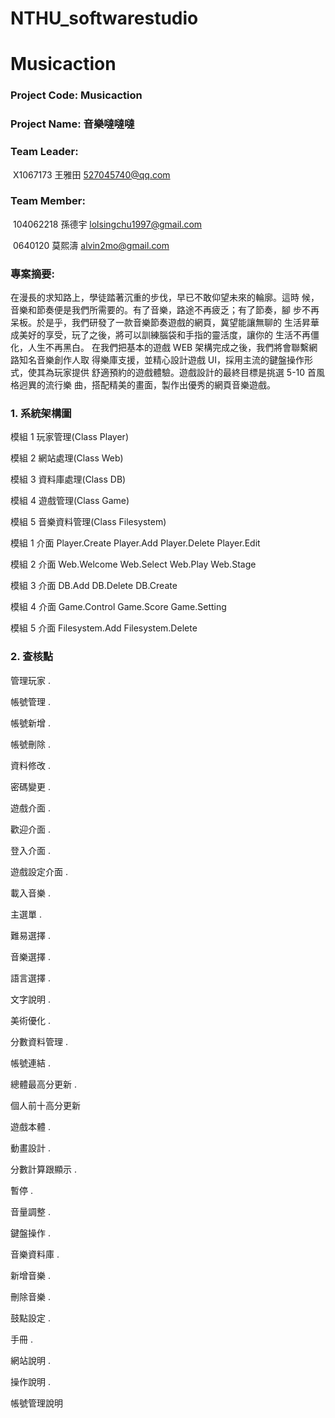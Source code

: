 # NTHU_softwarestudio
# Musicaction

### **Project Code:**  Musicaction

### **Project Name:** 音樂噠噠噠

### **Team Leader:**

​	X1067173 王雅田 527045740@qq.com

### **Team Member:**

​	104062218 孫德宇 lolsingchu1997@gmail.com 

​	0640120 莫熙濤 alvin2mo@gmail.com ​

### 專案摘要:

在漫長的求知路上，學徒踏著沉重的步伐，早已不敢仰望未來的輪廓。這時 候，音樂和節奏便是我們所需要的。有了音樂，路途不再疲乏；有了節奏，腳 步不再呆板。於是乎，我們研發了一款音樂節奏遊戲的網頁，冀望能讓無聊的 生活昇華成美好的享受，玩了之後，將可以訓練腦袋和手指的靈活度，讓你的 生活不再僵化，人生不再黑白。 在我們把基本的遊戲 WEB 架構完成之後，我們將會聯繫網路知名音樂創作人取 得樂庫支援，並精心設計遊戲 UI，採用主流的鍵盤操作形式，使其為玩家提供 舒適預約的遊戲體驗。遊戲設計的最終目標是挑選 5-10 首風格迥異的流行樂 曲，搭配精美的畫面，製作出優秀的網頁音樂遊戲。 

### 1. 系統架構圖

模組 1 玩家管理(Class Player) 

模組 2 網站處理(Class Web) 

模組 3 資料庫處理(Class DB) 

模組 4 遊戲管理(Class Game) 

模組 5 音樂資料管理(Class Filesystem) 

模組 1 介面 Player.Create Player.Add Player.Delete Player.Edit 

模組 2 介面 Web.Welcome Web.Select Web.Play Web.Stage 

模組 3 介面 DB.Add DB.Delete DB.Create 

模組 4 介面 Game.Control Game.Score Game.Setting 

模組 5 介面 Filesystem.Add Filesystem.Delete 

### 2. 查核點

管理玩家 .

帳號管理 .

帳號新增 .

帳號刪除 .

資料修改 .

密碼變更 .

遊戲介面 .

歡迎介面 .

登入介面 .

遊戲設定介面 .

載入音樂 .

主選單 .

難易選擇 .

音樂選擇 .

語言選擇 .

文字說明 .

美術優化 .

分數資料管理 .

帳號連結 .

總體最高分更新 .

個人前十高分更新 

遊戲本體 .

動畫設計 .

分數計算跟顯示 .

暫停 .

音量調整 .

鍵盤操作 .

音樂資料庫 .

新增音樂 .

刪除音樂 .

鼓點設定 .

手冊 .

網站說明 .

操作說明 .

帳號管理說明 
